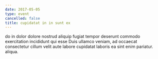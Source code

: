 ```yaml
---
date: 2017-05-05
type: event
cancelled: false
title: cupidatat in in sunt ex
---
```

do in dolor dolore nostrud aliquip fugiat tempor deserunt commodo exercitation incididunt qui esse Duis ullamco veniam, ad occaecat consectetur cillum velit aute labore cupidatat laboris ea sint enim pariatur. aliqua.